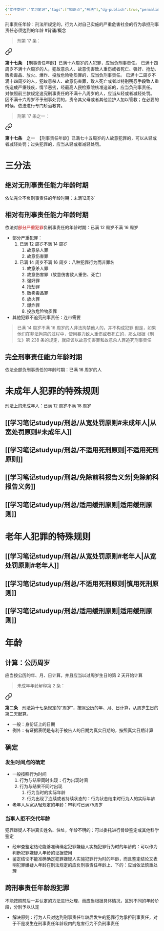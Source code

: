 ```yaml
---
{"文件类别":"学习笔记","tags":["知识点","刑法"],"dg-publish":true,"permalink":"/学习笔记studyup/刑总/刑事责任年龄/","dgPassFrontmatter":true,"created":"2024-11-01T20:05:51.581+08:00","updated":"2024-12-03T13:50:43.696+08:00"}
---
```


刑事责任年龄：刑法所规定的，行为人对自己实施的严重危害社会的行为承担刑事责任必须达到的年龄 #背诵/概念 

>刑第 17 条：
<div class="transclusion internal-embed is-loaded"><a class="markdown-embed-link" href="/////#t17" aria-label="Open link"><svg xmlns="http://www.w3.org/2000/svg" width="24" height="24" viewBox="0 0 24 24" fill="none" stroke="currentColor" stroke-width="2" stroke-linecap="round" stroke-linejoin="round" class="svg-icon lucide-link"><path d="M10 13a5 5 0 0 0 7.54.54l3-3a5 5 0 0 0-7.07-7.07l-1.72 1.71"></path><path d="M14 11a5 5 0 0 0-7.54-.54l-3 3a5 5 0 0 0 7.07 7.07l1.71-1.71"></path></svg></a><div class="markdown-embed">



**第十七条**　【刑事责任年龄】已满十六周岁的人犯罪，应当负刑事责任。
已满十四周岁不满十六周岁的人，犯故意杀人、故意伤害致人重伤或者死亡、强奸、抢劫、贩卖毒品、放火、爆炸、投放危险物质罪的，应当负刑事责任。
已满十二周岁不满十四周岁的人，犯故意杀人、故意伤害罪，致人死亡或者以特别残忍手段致人重伤造成严重残疾，情节恶劣，经最高人民检察院核准追诉的，应当负刑事责任。
对依照前三款规定追究刑事责任的不满十八周岁的人，应当从轻或者减轻处罚。
因不满十六周岁不予刑事处罚的，责令其父母或者其他监护人加以管教；在必要的时候，依法进行专门矫治教育。 

</div></div>


>刑第 17 条之一：
<div class="transclusion internal-embed is-loaded"><a class="markdown-embed-link" href="/////#t17-1" aria-label="Open link"><svg xmlns="http://www.w3.org/2000/svg" width="24" height="24" viewBox="0 0 24 24" fill="none" stroke="currentColor" stroke-width="2" stroke-linecap="round" stroke-linejoin="round" class="svg-icon lucide-link"><path d="M10 13a5 5 0 0 0 7.54.54l3-3a5 5 0 0 0-7.07-7.07l-1.72 1.71"></path><path d="M14 11a5 5 0 0 0-7.54-.54l-3 3a5 5 0 0 0 7.07 7.07l1.71-1.71"></path></svg></a><div class="markdown-embed">



**第十七条**　之一　【刑事责任年龄】已满七十五周岁的人故意犯罪的，可以从轻或者减轻处罚；过失犯罪的，应当从轻或者减轻处罚。 

</div></div>

# 三分法
## 绝对无刑事责任能力年龄时期
依法完全不负刑事责任的年龄时期：未满12周岁
## 相对有刑事责任能力年龄时期
依法对<font color="#c00000">部分严重犯罪</font>负刑事责任的年龄时期：已满 12 周岁不满 16 周岁
- 部分严重犯罪：
	1. 已满 12 周岁不满 14 周岁
		1. 故意杀人罪
		2. 故意伤害罪
	2. 已满 14 周岁不满 16 周岁：八种犯罪行为而非罪名
		1. 故意杀人罪
		2. 故意伤害罪（故意伤害致人重伤、死亡）
		3. 强奸罪
		4. 抢劫罪
		5. 贩卖毒品罪
		6. 放火罪
		7. 爆炸罪
		8. 投放危险物质罪
- 其他犯罪不追究刑事责任：连带需要
>已满 14 周岁不满 16 周岁的人非法拘禁他人的，并不构成犯罪
>但是，如果他们在非法拘禁的过程中，使用暴力致人重伤或者死亡的，那么根据《刑法》第 238 条的规定，就应该以故意伤害罪和故意杀人罪追究刑事责任

## 完全刑事责任能力年龄时期
依法全部负刑事责任的年龄时期：已满 16 周岁的人
# 未成年人犯罪的特殊规则
刑法上的未成年人：已满 12 周岁不满 18 周岁
## [[学习笔记studyup/刑总/从宽处罚原则#未成年人\|从宽处罚原则#未成年人]]
## [[学习笔记studyup/刑总/不适用死刑原则\|不适用死刑原则]]
## [[学习笔记studyup/刑总/免除前科报告义务\|免除前科报告义务]]
## [[学习笔记studyup/刑总/适用缓刑原则\|适用缓刑原则]]
# 老年人犯罪的特殊规则
## [[学习笔记studyup/刑总/从宽处罚原则#老年人\|从宽处罚原则#老年人]]
## [[学习笔记studyup/刑总/不适用死刑原则\|慎用死刑原则]]
## [[学习笔记studyup/刑总/适用缓刑原则\|适用缓刑原则]]
# 年龄
## 计算：公历周岁
应当按公历的年、月、日计算，并且应当以过周岁生日的第 2 天开始计算
>未成年年龄解释第 2 条：
<div class="transclusion internal-embed is-loaded"><a class="markdown-embed-link" href="////#t2" aria-label="Open link"><svg xmlns="http://www.w3.org/2000/svg" width="24" height="24" viewBox="0 0 24 24" fill="none" stroke="currentColor" stroke-width="2" stroke-linecap="round" stroke-linejoin="round" class="svg-icon lucide-link"><path d="M10 13a5 5 0 0 0 7.54.54l3-3a5 5 0 0 0-7.07-7.07l-1.72 1.71"></path><path d="M14 11a5 5 0 0 0-7.54-.54l-3 3a5 5 0 0 0 7.07 7.07l1.71-1.71"></path></svg></a><div class="markdown-embed">



**第二条**　刑法第十七条规定的“周岁”，按照公历的年、月、日计算，从周岁生日的第二天起算。 

</div></div>

- 一般：身份证上的日期
- 例外：有证据表明是有利于被告人的日期为真实日期的，按照真实日期计算
## 确定
### 发生时间点的确定
- 一般按照行为时间
	1. 行为与结果同时出现：行为出现时间
	2. 行为与结果不同时出现
		1. 行为当时的实际年龄
		2. 行为出现了连续或者持续状态的：行为状态结束时行为人的实际年龄
- 老年人从宽从轻规定的年龄：审判时已满75周岁
### 当事人拒不交代年龄
犯罪嫌疑人不讲真实姓名、住址，年龄不明的：可以委托进行骨龄鉴定或其他科学鉴定
- 经审查鉴定结论能够准确确定犯罪嫌疑人实施犯罪行为时的年龄的：可以作为判断犯罪嫌疑人年龄的证据使用
- 鉴定结论不能准确确定犯罪嫌疑人实施犯罪行为时的年龄，而且鉴定结论又表明犯罪嫌疑人年龄在刑法规定的应负刑事责任年龄上、下的：应当依法慎重处理
## 跨刑事责任年龄段犯罪
不能按照前后一并认定的方法进行处理，而应当根据具体情况，区别不同的年龄阶段，分别予以认定
- 解决原则：行为人只对达到刑事责任年龄后发生的犯罪行为承担刑事责任，对于不是发生在刑事责任年龄段内的危害行为不负刑事责任